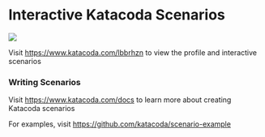 # Interactive Katacoda Scenarios

[![](http://shields.katacoda.com/katacoda/lbbrhzn/count.svg)](https://www.katacoda.com/lbbrhzn "Get your profile on Katacoda.com")

Visit https://www.katacoda.com/lbbrhzn to view the profile and interactive scenarios

### Writing Scenarios
Visit https://www.katacoda.com/docs to learn more about creating Katacoda scenarios

For examples, visit https://github.com/katacoda/scenario-example
